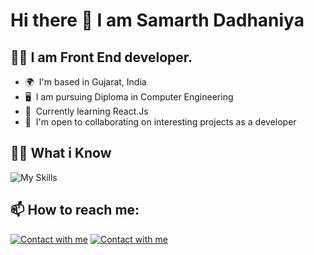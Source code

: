 # Hi there 👋 I am Samarth Dadhaniya

## :technologist: I am Front End developer.

*   🌍  I'm based in Gujarat, India
*   🖥️  I am pursuing Diploma in Computer Engineering
*   🧠  Currently learning React.Js
*   🤝  I'm open to collaborating on interesting projects as a developer

## :student: What i Know

![My Skills](https://skillicons.dev/icons?i=html,css,js,bootstrap,mysql,vscode,figma,xd,androidstudio)

## 📫 How to reach me:

[![Contact with me](https://skillicons.dev/icons?i=linkedin)](https://www.linkedin.com/in/samarth-dadhaniya) 
[![Contact with me](https://skillicons.dev/icons?i=instagram)](https://instagram.com/samarth_14_1_?igshid=ZDdkNTZiNTM=)


<!--
**samarthdadhaniya/samarthdadhaniya** is a ✨ _special_ ✨ repository because its `README.md` (this file) appears on your GitHub profile.

Here are some ideas to get you started:

- 🔭 I’m currently working on ...
- 🌱 I’m currently learning ...
- 👯 I’m looking to collaborate on ...
- 🤔 I’m looking for help with ...
- 💬 Ask me about ...
- 📫 How to reach me: ...
- 😄 Pronouns: ...
- ⚡ Fun fact: ...
-->
